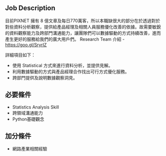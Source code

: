 ## Job Description

目前PIXNET 擁有 8 億文章及每日770萬客，所以本職缺很大的部分在於透過對於對些資料分析觀察，提供給產品經理及相關人員服務優化改善的依據。故需要敏銳的資料觀察能力及跨部門溝通能力，讓團隊們可以數據驅動的方式持續改善，進而產生更好的服務給我們的廣大用戶們。 
Research Team 介紹 - https://goo.gl/SryrIZ

 
詳細項目如下： 
* 使用 Statistical 方式來進行資料分析，並提供見解。
* 利用數據驅動的方式與產品經理合作找出可行方式優化服務。
* 跨部門提供及說明數據觀察洞見。



## 必要條件 
* Statistics Analysis Skill
* 跨領域溝通能力
* Python基礎觀念


## 加分條件
* 網路產業相關經驗
